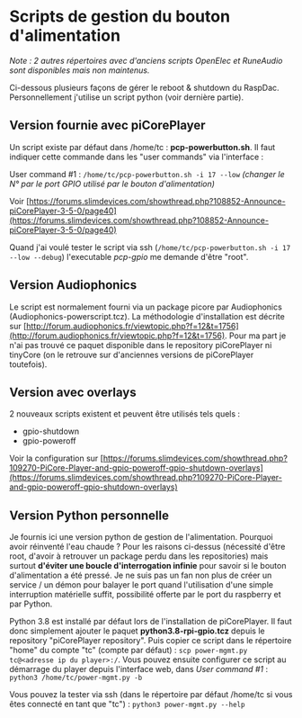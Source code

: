 # Scripts de gestion du bouton d'alimentation

*Note : 2 autres répertoires avec d'anciens scripts OpenElec et RuneAudio sont disponibles mais non maintenus.*

Ci-dessous plusieurs façons de gérer le reboot & shutdown du RaspDac. Personnellement j'utilise un script python (voir dernière partie).

## Version fournie avec piCorePlayer

Un script existe par défaut dans /home/tc : **pcp-powerbutton.sh**. Il faut indiquer cette commande dans les "user commands" via l'interface :

User command #1 : `/home/tc/pcp-powerbutton.sh -i 17 --low`
*(changer le N° par le port GPIO utilisé par le bouton d'alimentation)*

Voir [https://forums.slimdevices.com/showthread.php?108852-Announce-piCorePlayer-3-5-0/page40](https://forums.slimdevices.com/showthread.php?108852-Announce-piCorePlayer-3-5-0/page40)

Quand j'ai voulé tester le script via ssh (`/home/tc/pcp-powerbutton.sh -i 17 --low --debug`) l'executable *pcp-gpio* me demande d'être "root".

## Version Audiophonics

Le script est normalement fourni via un package picore par Audiophonics (Audiophonics-powerscript.tcz). La méthodologie d'installation est décrite sur [http://forum.audiophonics.fr/viewtopic.php?f=12&t=1756](http://forum.audiophonics.fr/viewtopic.php?f=12&t=1756). Pour ma part je n'ai pas trouvé ce paquet disponible dans le repository piCorePlayer ni tinyCore (on le retrouve sur d'anciennes versions de piCorePlayer toutefois).

## Version avec overlays

2 nouveaux scripts existent et peuvent être utilisés tels quels : 

* gpio-shutdown
* gpio-poweroff

Voir la configuration sur [https://forums.slimdevices.com/showthread.php?109270-PiCore-Player-and-gpio-poweroff-gpio-shutdown-overlays](https://forums.slimdevices.com/showthread.php?109270-PiCore-Player-and-gpio-poweroff-gpio-shutdown-overlays)

## Version Python personnelle

Je fournis ici une version python de gestion de l'alimentation. Pourquoi avoir réinventé l'eau chaude ? Pour les raisons ci-dessus (nécessité d'être root, d'avoir à retrouver un package perdu dans les repositories) mais surtout **d'éviter une boucle d'interrogation infinie** pour savoir si le bouton d'alimentation a été pressé. Je ne suis pas un fan non plus de créer un service / un démon pour balayer le port quand l'utilisation d'une simple interruption matérielle suffit, possibilité offerte par le port du raspberry et par Python.

Python 3.8 est installé par défaut lors de l'installation de piCorePlayer. Il faut donc simplement ajouter le paquet **python3.8-rpi-gpio.tcz** depuis le repository "piCorePlayer repository". Puis copier ce script dans le répertoire "home" du compte "tc" (compte par défaut) : `scp power-mgmt.py tc@<adresse ip du player>:/`. Vous pouvez ensuite configurer ce script au démarrage du player depuis l'interface web, dans *User command #1* : `python3 /home/tc/power-mgmt.py -b`

Vous pouvez la tester via ssh (dans le répertoire par défaut /home/tc si vous êtes connecté en tant que "tc") : `python3 power-mgmt.py --help`